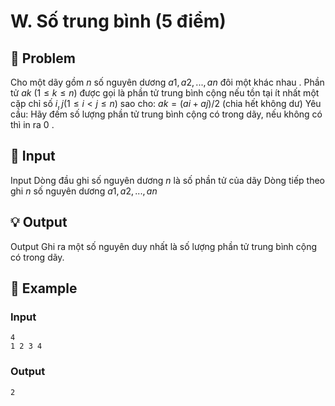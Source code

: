 # W. Số trung bình (5 điểm)

## 📖 Problem

Cho một dãy gồm
$n$
số nguyên dương
$a1,a2, ...,an$
đôi một khác nhau
. Phần tử
$ak$
$(1 ≤k≤n)$
được gọi là phần tử trung bình cộng nếu tồn tại ít nhất một cặp chỉ số
$i,j(1 ≤i<j≤n)$
sao cho:
$ak= (ai+aj) / 2$
(chia hết không dư)
Yêu cầu: Hãy đếm số lượng phần tử trung bình cộng có trong dãy, nếu không có thì in ra
$0$
.


## 🧩 Input

Input
Dòng đầu ghi số nguyên dương
$n$
là số phần tử của dãy
Dòng tiếp theo ghi
$n$
số nguyên dương
$a1,a2, ...,an$


## 💡 Output

Output
Ghi ra một số nguyên duy nhất là số lượng phần tử trung bình cộng có trong dãy.


## 🧠 Example

### Input

```text
4
1 2 3 4
```

### Output

```text
2
```


